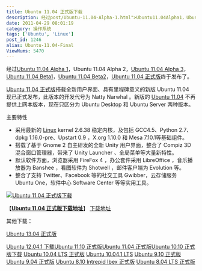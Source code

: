 ```yaml
---
title: Ubuntu 11.04 正式版下载
description: 经过post/Ubuntu-11.04-Alpha-1.html">Ubuntu11.04Alpha1，Ubuntu11.04Alpha2，post/Ubuntu-11.04-Alpha-3.html">Ubuntu11.04Alpha3，post/Ubuntu-11.04-Beta1.html">Ubuntu11.04Beta1，post/Ubuntu-11.04-beta2.html">Ubuntu11.04Beta2，post/Ubuntu-11.04-Final.html">Ubuntu11.04正式版终于发布了。post/Ubuntu-11.04-Final.html">Ubuntu11.04正式版搭载全新用户界面、具有里程碑意义的新版Ubuntu11.04现已正式发布，此版本的开发代号为 NattyNarwhal。新版的post/Ubuntu-11.04-Final.html">Ubuntu11.04 不再提供上网本版本，现在只区分为UbuntuDesktop和UbuntuServer两种版本。……
date: 2011-04-29 08:01:19
category: 操作系统
tags: ['Ubuntu', 'Linux']
post_id: 1246
alias: Ubuntu-11.04-Final
ViewNums: 5470
---
```


经过[Ubuntu 11.04 Alpha 1](/blog/ubuntu-1104-alpha-1)，Ubuntu 11.04 Alpha 2，[Ubuntu 11.04 Alpha 3](/blog/ubuntu-1104-alpha-3)，[Ubuntu 11.04 Beta1](/blog/ubuntu-1104-beta1)，[Ubuntu 11.04 Beta2](/blog/ubuntu-1104-beta2)，[Ubuntu 11.04 正式版](/blog/ubuntu-1104-final)终于发布了。

[Ubuntu 11.04 正式版](/blog/ubuntu-1104-final)搭载全新用户界面、具有里程碑意义的新版 Ubuntu 11.04 现已正式发布，此版本的开发代号为 Natty Narwhal 。新版的 [Ubuntu 11.04](/blog/ubuntu-1104-final) 不再提供上网本版本，现在只区分为 Ubuntu Desktop 和 Ubuntu Server 两种版本。

主要特性

* 采用最新的 [Linux](/tags/Linux) kernel 2.6.38 稳定内核，及包括 GCC4.5、Python 2.7、dpkg 1.16.0-pre、Upstart 0.9 ，X.org 1.10.0 和 Mesa 7.10.1等基础组件。
* 搭载了基于 Gnome 2 自主研发的全新 Unity 用户界面，整合了 Compiz 3D 混合窗口管理器，带来了 Unity Launcher 、全局菜单等大量新特性。
* 默认软件方面，浏览器采用 FireFox 4 ，办公套件采用 LibreOffice ，音乐播放器为 Banshee ，看图软件为 Shotwell ，邮件客户端为 Evolution 等。
* 整合了支持 Twitter、Facebook 等的社交工具 Gwibber，云存储服务 Ubuntu One，软件中心 Software Center 等等实用工具。

[![Ubuntu 11.04 正式版下载](http://wowubuntu.com/wp-content/uploads/2011/03/Cover-Preview.png)](/blog/ubuntu-1104-final)

【[**Ubuntu 11.04 正式版下载地址**](/blog/ubuntu-1104-final)】
 [下载地址](download.asp?id=457)

其他下载：

[Ubuntu 13.04 正式版](/blog/ubuntu-1304-final)

[Ubuntu 12.04.1 下载](/blog/ubuntu-12041)[Ubuntu 11.10 正式版](/blog/ubuntu-1110-final)[Ubuntu 11.04 正式版](/blog/ubuntu-1104-final)[Ubuntu 10.10 正式版下载](/blog/ubuntu-1010-maverick-meerkat "ubuntu 1010 正式版下载")
[Ubuntu 10.04 LTS 正式版](/blog/ubuntu-1004-lts-final)
[Ubuntu 10.04.1 LTS](/blog/ubuntu-10041-lts "ubuntu 10041 lts 下载")
[Ubuntu 9.10 正式版](/blog/ubuntu-910-final)
[Ubuntu 9.04 正式版](/blog/ubuntu-904-final)
[Ubuntu 8.10 Intrepid Ibex 正式版](/blog/ubuntu-810-intrepid-ibex)
[Ubuntu 8.04 LTS 正式版](/blog/ubuntu-804-lts-download-xiazai)


